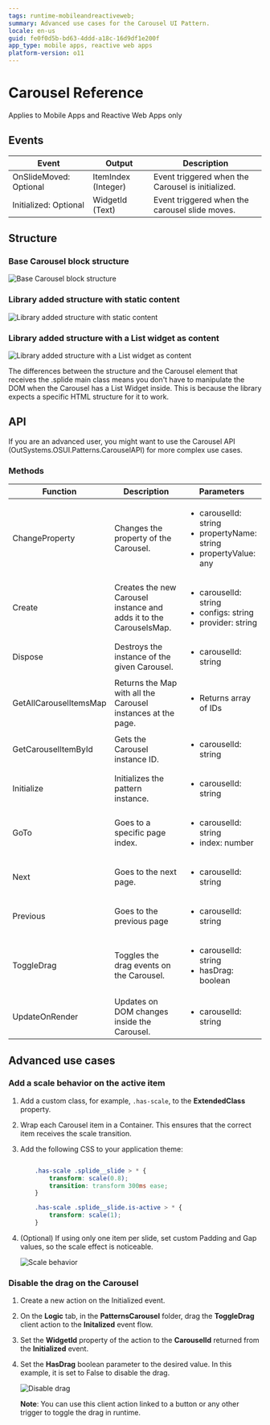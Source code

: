 ```yaml
---
tags: runtime-mobileandreactiveweb;
summary: Advanced use cases for the Carousel UI Pattern. 
locale: en-us
guid: fe0f0d5b-bd63-4ddd-a18c-16d9df1e200f
app_type: mobile apps, reactive web apps
platform-version: o11
---
```


# Carousel Reference

<div class="info" markdown="1">

Applies to Mobile Apps and Reactive Web Apps only

</div>

## Events

|Event|Output|Description|
|---|---|---|  
|OnSlideMoved: Optional|ItemIndex (Integer)|Event triggered when the Carousel is initialized.| 
|Initialized: Optional|WidgetId (Text)|Event triggered when the carousel slide moves.| 

## Structure

### Base Carousel block structure

![Base Carousel block structure](images/carousel-structure-diag.png)

### Library added structure with static content

![Library added structure with static content](images/carousel-structure-static-diag.png)

### Library added structure with a List widget as content

![Library added structure with a List widget as content](images/carousel-structure-list-diag.png)

<div class="info" markdown="1">

The differences between the structure and the Carousel element that receives the .splide main class means you don't have to manipulate the DOM when the Carousel has a List Widget inside. This is because the library expects a specific HTML structure for it to work.

</div>

## API
If you are an advanced user, you might want to use the Carousel API (OutSystems.OSUI.Patterns.CarouselAPI) for more complex use cases.

### Methods

|Function|Description|Parameters|
|---|---|---| 
|ChangeProperty|Changes the property of the Carousel.|<ul><li>carouselId: string</li><li>propertyName: string</li><li>propertyValue: any</li></ul>| 
|Create|Creates the new Carousel instance and adds it to the CarouselsMap.|<ul><li>carouselId: string</li><li>configs: string</li><li>provider: string</li></ul>| 
|Dispose|Destroys the instance of the given Carousel.|<ul><li>carouselId: string</li></ul>| 
|GetAllCarouselItemsMap|Returns the Map with all the Carousel instances at the page.|<ul><li>Returns array of IDs</li></ul>| 
|GetCarouselItemById|Gets the Carousel instance ID.|<ul><li>carouselId: string</li></ul>| 
|Initialize|Initializes the pattern instance.|<ul><li>carouselId: string</li></ul>| 
|GoTo|Goes to a specific page index.|<ul><li>carouselId: string</li><li>index: number</li></ul>| 
|Next|Goes to the next page.|<ul><li>carouselId: string</li></ul>| 
|Previous|Goes to the previous page|<ul><li>carouselId: string</li></ul>| 
|ToggleDrag|Toggles the drag events on the Carousel.|<ul><li>carouselId: string</li><li>hasDrag: boolean</li></ul>| 
|UpdateOnRender|Updates on DOM changes inside the Carousel.|<ul><li>carouselId: string</li></ul>|   

## Advanced use cases

### Add a scale behavior on the active item

1. Add a custom class, for example, ``.has-scale``, to the **ExtendedClass** property.

1. Wrap each Carousel item in a Container. This ensures that the correct item receives the scale transition.

1. Add the following CSS to your application theme:

    ```css

        .has-scale .splide__slide > * {
            transform: scale(0.8);
            transition: transform 300ms ease;
        }

        .has-scale .splide__slide.is-active > * {
            transform: scale(1);
        }

    ```

1. (Optional) If using only one item per slide, set custom Padding and Gap values, so the scale effect is noticeable.

    ![Scale behavior](images/carousel-scale-ss.gif)

### Disable the drag on the Carousel

1. Create a new action on the Initialized event.
1. On the **Logic** tab, in the **PatternsCarousel** folder, drag the **ToggleDrag** client action to the **Initalized** event flow.
1. Set the **WidgetId** property of the action to the **CarouselId** returned from the **Initialized** event.
1. Set the **HasDrag** boolean parameter to the desired value. In this example, it is set to False to disable the drag.

    ![Disable drag](images/carousel-disabledrag-ss.png)

    **Note**: You can use this client action linked to a button or any other trigger to toggle the drag in runtime.
